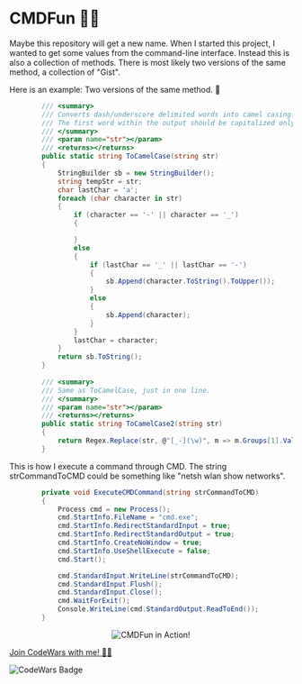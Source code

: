 # CMDFun 👨‍💻
Maybe this repository will get a new name. When I started this project, I wanted to get some values from the command-line interface.
Instead this is also a collection of methods. There is most likely two versions of the same method, a collection of "Gist".

Here is an example: Two versions of the same method.  👀
```csharp
        /// <summary>
        /// Converts dash/underscore delimited words into camel casing.
        /// The first word within the output should be capitalized only if the original word was capitalized.
        /// </summary>
        /// <param name="str"></param>
        /// <returns></returns>
        public static string ToCamelCase(string str)
        {
            StringBuilder sb = new StringBuilder();
            string tempStr = str;
            char lastChar = 'a';
            foreach (char character in str)
            {
                if (character == '-' || character == '_')
                {

                }
                else
                {
                    if (lastChar == '_' || lastChar == '-')
                    {
                        sb.Append(character.ToString().ToUpper());
                    }
                    else
                    {
                        sb.Append(character);
                    }
                }
                lastChar = character;
            }
            return sb.ToString();
        }
        
        /// <summary>
        /// Same as ToCamelCase, just in one line.
        /// </summary>
        /// <param name="str"></param>
        /// <returns></returns>
        public static string ToCamelCase2(string str)
        {
            return Regex.Replace(str, @"[_-](\w)", m => m.Groups[1].Value.ToUpper());
        }
```

This is how I execute a command through CMD.
The string strCommandToCMD could be something like "netsh wlan show networks".

```csharp
        private void ExecuteCMDCommand(string strCommandToCMD)
        {
            Process cmd = new Process();
            cmd.StartInfo.FileName = "cmd.exe";
            cmd.StartInfo.RedirectStandardInput = true;
            cmd.StartInfo.RedirectStandardOutput = true;
            cmd.StartInfo.CreateNoWindow = true;
            cmd.StartInfo.UseShellExecute = false;
            cmd.Start();

            cmd.StandardInput.WriteLine(strCommandToCMD);
            cmd.StandardInput.Flush();
            cmd.StandardInput.Close();
            cmd.WaitForExit();
            Console.WriteLine(cmd.StandardOutput.ReadToEnd());
        }
```



<p align="center">
  <img alt="CMDFun in Action!" src="https://i.imgur.com/zFOCp.png">
</p>

[Join CodeWars with me! 👨‍💻](http://codewars.com/r/hGyTsQ)
<p>
  <img alt="CodeWars Badge" src="https://www.codewars.com/users/Danielkaas94/badges/large">
</p>
